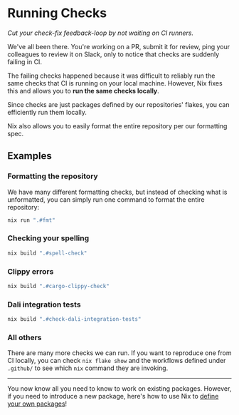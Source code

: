 # Running Checks

_Cut your check-fix feedback-loop by not waiting on CI runners._

We've all been there. You're working on a PR, submit it for review, ping your colleagues to review it on Slack, only to notice that checks are suddenly failing in CI.

The failing checks happened because it was difficult to reliably run the same checks that CI is running on your local machine. However, Nix fixes this and allows you to **run the same checks locally**.

Since checks are just packages defined by our repositories' flakes, you can efficiently run them locally.

Nix also allows you to easily format the entire repository per our formatting spec.

## Examples

### Formatting the repository

We have many different formatting checks, but instead of checking what is unformatted, you can simply run one command to format the entire repository:

```bash
nix run ".#fmt"
```

### Checking your spelling

```bash
nix build ".#spell-check"
```

### Clippy errors

```bash
nix build ".#cargo-clippy-check"
```

### Dali integration tests

```bash
nix build ".#check-dali-integration-tests"
```

### All others

There are many more checks we can run. If you want to reproduce one from CI locally, you can check `nix flake show` and the workflows defined under `.github/` to see which `nix` command they are invoking.

---

You now know all you need to know to work on existing packages. However, if you need to introduce a new package, here's how to use Nix to [define your own packages](./defining-your-own-packages)!
